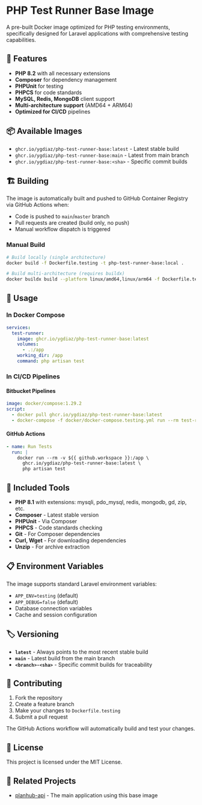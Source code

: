 # PHP Test Runner Base Image

A pre-built Docker image optimized for PHP testing environments, specifically designed for Laravel applications with comprehensive testing capabilities.

## 🚀 Features

- **PHP 8.2** with all necessary extensions
- **Composer** for dependency management
- **PHPUnit** for testing
- **PHPCS** for code standards
- **MySQL, Redis, MongoDB** client support
- **Multi-architecture support** (AMD64 + ARM64)
- **Optimized for CI/CD** pipelines

## 📦 Available Images

- `ghcr.io/ygdiaz/php-test-runner-base:latest` - Latest stable build
- `ghcr.io/ygdiaz/php-test-runner-base:main` - Latest from main branch
- `ghcr.io/ygdiaz/php-test-runner-base:<sha>` - Specific commit builds

## 🏗️ Building

The image is automatically built and pushed to GitHub Container Registry via GitHub Actions when:

- Code is pushed to `main`/`master` branch
- Pull requests are created (build only, no push)
- Manual workflow dispatch is triggered

### Manual Build

```bash
# Build locally (single architecture)
docker build -f Dockerfile.testing -t php-test-runner-base:local .

# Build multi-architecture (requires buildx)
docker buildx build --platform linux/amd64,linux/arm64 -f Dockerfile.testing -t php-test-runner-base:multi .
```

## 🧪 Usage

### In Docker Compose

```yaml
services:
  test-runner:
    image: ghcr.io/ygdiaz/php-test-runner-base:latest
    volumes:
      - .:/app
    working_dir: /app
    command: php artisan test
```

### In CI/CD Pipelines

#### Bitbucket Pipelines
```yaml
image: docker/compose:1.29.2
script:
  - docker pull ghcr.io/ygdiaz/php-test-runner-base:latest
  - docker-compose -f docker/docker-compose.testing.yml run --rm test-runner php artisan test
```

#### GitHub Actions
```yaml
- name: Run Tests
  run: |
    docker run --rm -v ${{ github.workspace }}:/app \
      ghcr.io/ygdiaz/php-test-runner-base:latest \
      php artisan test
```

## 🔧 Included Tools

- **PHP 8.1** with extensions: mysqli, pdo_mysql, redis, mongodb, gd, zip, etc.
- **Composer** - Latest stable version
- **PHPUnit** - Via Composer
- **PHPCS** - Code standards checking
- **Git** - For Composer dependencies
- **Curl, Wget** - For downloading dependencies
- **Unzip** - For archive extraction

## 📋 Environment Variables

The image supports standard Laravel environment variables:

- `APP_ENV=testing` (default)
- `APP_DEBUG=false` (default)
- Database connection variables
- Cache and session configuration

## 🏷️ Versioning

- **`latest`** - Always points to the most recent stable build
- **`main`** - Latest build from the main branch
- **`<branch>-<sha>`** - Specific commit builds for traceability

## 🤝 Contributing

1. Fork the repository
2. Create a feature branch
3. Make your changes to `Dockerfile.testing`
4. Submit a pull request

The GitHub Actions workflow will automatically build and test your changes.

## 📄 License

This project is licensed under the MIT License.

## 🔗 Related Projects

- [planhub-api](https://github.com/ygdiaz/planhub-api) - The main application using this base image
